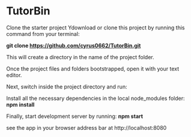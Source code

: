 # TutorBin
Clone the starter project
Ydownload or clone this project by running this command from your terminal:

**git clone https://github.com/cyrus0662/TutorBin.git**

This will create a directory in the name of the project folder.

Once the project files and folders bootstrapped, open it with your text editor.

Next, switch inside the project directory and run:

Install all the necessary dependencies in the local node_modules folder:
**npm install**

Finally, start development server by running:
**npm start**

see the app in your browser address bar at http://localhost:8080
